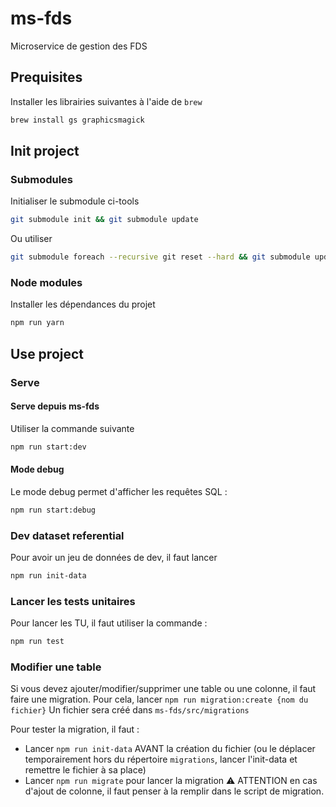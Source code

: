 # ms-fds

Microservice de gestion des FDS

## Prequisites

Installer les librairies suivantes à l'aide de `brew`

```bash
brew install gs graphicsmagick
```

## Init project

### Submodules

Initialiser le submodule ci-tools

```bash
git submodule init && git submodule update
```

Ou utiliser
```bash
git submodule foreach --recursive git reset --hard && git submodule update --init --recursive
```

### Node modules

Installer les dépendances du projet
```bash
npm run yarn
```

## Use project

### Serve

#### Serve depuis ms-fds

Utiliser la commande suivante
```bash
npm run start:dev
```

#### Mode debug

Le mode debug permet d'afficher les requêtes SQL :
```bash
npm run start:debug
```

### Dev dataset referential

Pour avoir un jeu de données de dev, il faut lancer
```bash
npm run init-data
```

### Lancer les tests unitaires

Pour lancer les TU, il faut utiliser la commande :
```bash
npm run test
```

### Modifier une table

Si vous devez ajouter/modifier/supprimer une table ou une colonne, il faut faire une migration.
Pour cela, lancer `npm run migration:create {nom du fichier}`
Un fichier sera créé dans `ms-fds/src/migrations`

Pour tester la migration, il faut :
- Lancer `npm run init-data` AVANT la création du fichier (ou le déplacer temporairement hors du répertoire `migrations`, lancer l'init-data et remettre le fichier à sa place)
- Lancer `npm run migrate` pour lancer la migration ⚠️ ATTENTION en cas d'ajout de colonne, il faut penser à la remplir dans le script de migration.
